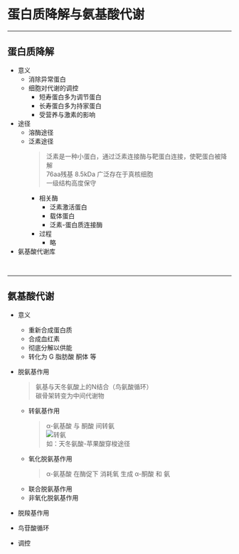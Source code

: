 # 蛋白质降解与氨基酸代谢

***

## 蛋白质降解

* 意义
  * 消除异常蛋白
  * 细胞对代谢的调控
    * 短寿蛋白多为调节蛋白
    * 长寿蛋白多为持家蛋白
    * 受营养与激素的影响
* 途径
  * 溶酶途径
  * 泛素途径
    > 泛素是一种小蛋白，通过泛素连接酶与靶蛋白连接，使靶蛋白被降解<br>76aa残基 8.5kDa 广泛存在于真核细胞<br>一级结构高度保守<br>
    * 相关酶
      * 泛素激活蛋白
      * 载体蛋白
      * 泛素-蛋白质连接酶
    * 过程
      * 略
* 氨基酸代谢库

<br>

***

## 氨基酸代谢

* 意义
  * 重新合成蛋白质
  * 合成血红素
  * 彻底分解以供能
  * 转化为 G 脂肪酸 酮体 等
* 脱氨基作用
  > 氨基与天冬氨酸上的N结合（鸟氨酸循环）<br>碳骨架转变为中间代谢物<br>
  * 转氨基作用
    > α-氨基酸 与 酮酸 间转氨<br>![转氨](https://cdn.jsdelivr.net/gh/sakurakouji-luna/pic@main/bio/BioChemistry/ProteinAaMetabolism/转氨.svg)<br>如：天冬氨酸-苹果酸穿梭途径<br>
  * 氧化脱氨基作用
    > α-氨基酸 在酶促下 消耗氧 生成 α-酮酸 和 氨
  * 联合脱氨基作用
  * 非氧化脱氨基作用

* 脱羧基作用
* 鸟苷酸循环
* 调控

<br>
